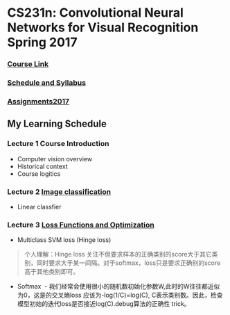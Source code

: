 # CS231n: Convolutional Neural Networks for Visual Recognition Spring 2017 

### [Course Link](http://cs231n.stanford.edu/)
### [Schedule and Syllabus](http://cs231n.stanford.edu/syllabus.html)

### [Assignments2017](https://github.com/cs231n/cs231n.github.io/tree/master/assignments/2017)

## My Learning Schedule

### Lecture 1 Course Introduction 

- Computer vision overview
- Historical context
- Course logitics

### Lecture 2 [Image classification](https://www.youtube.com/watch?v=OoUX-nOEjG0&list=PL3FW7Lu3i5JvHM8ljYj-zLfQRF3EO8sYv&t=1041)
	
- Linear classfier

###	Lecture 3 [Loss Functions and Optimization](https://www.youtube.com/watch?v=h7iBpEHGVNc&index=3&list=PL3FW7Lu3i5JvHM8ljYj-zLfQRF3EO8sYv)

- Multiclass SVM loss (Hinge loss)
> 个人理解：Hinge loss 关注不但要求样本的正确类别的score大于其它类别，同时要求大于某一间隔。对于softmax，loss只是要求正确别的score高于其他类别即可。
- Softmax 
  - 我们经常会使用很小的随机数初始化参数W,此时的W往往都近似为0，这是的交叉熵loss 应该为-log(1/C)=log(C), C表示类别数。因此，检查模型初始的迭代loss是否接近log(C).debug算法的正确性 trick。

